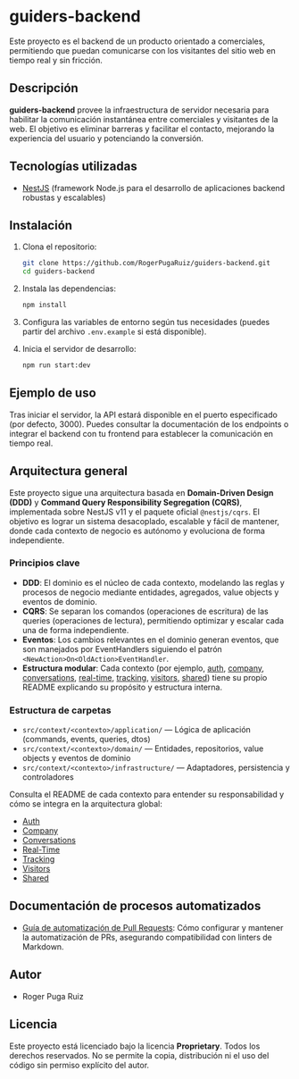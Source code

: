 # guiders-backend

Este proyecto es el backend de un producto orientado a comerciales, permitiendo que puedan comunicarse con los visitantes del sitio web en tiempo real y sin fricción.

## Descripción

**guiders-backend** provee la infraestructura de servidor necesaria para habilitar la comunicación instantánea entre comerciales y visitantes de la web. El objetivo es eliminar barreras y facilitar el contacto, mejorando la experiencia del usuario y potenciando la conversión.

## Tecnologías utilizadas

- [NestJS](https://nestjs.com/) (framework Node.js para el desarrollo de aplicaciones backend robustas y escalables)

## Instalación

1. Clona el repositorio:
   ```bash
   git clone https://github.com/RogerPugaRuiz/guiders-backend.git
   cd guiders-backend
   ```

2. Instala las dependencias:
   ```bash
   npm install
   ```

3. Configura las variables de entorno según tus necesidades (puedes partir del archivo `.env.example` si está disponible).

4. Inicia el servidor de desarrollo:
   ```bash
   npm run start:dev
   ```

## Ejemplo de uso

Tras iniciar el servidor, la API estará disponible en el puerto especificado (por defecto, 3000). Puedes consultar la documentación de los endpoints o integrar el backend con tu frontend para establecer la comunicación en tiempo real.

## Arquitectura general

Este proyecto sigue una arquitectura basada en **Domain-Driven Design (DDD)** y **Command Query Responsibility Segregation (CQRS)**, implementada sobre NestJS v11 y el paquete oficial `@nestjs/cqrs`. El objetivo es lograr un sistema desacoplado, escalable y fácil de mantener, donde cada contexto de negocio es autónomo y evoluciona de forma independiente.

### Principios clave

- **DDD**: El dominio es el núcleo de cada contexto, modelando las reglas y procesos de negocio mediante entidades, agregados, value objects y eventos de dominio.
- **CQRS**: Se separan los comandos (operaciones de escritura) de las queries (operaciones de lectura), permitiendo optimizar y escalar cada una de forma independiente.
- **Eventos**: Los cambios relevantes en el dominio generan eventos, que son manejados por EventHandlers siguiendo el patrón `<NewAction>On<OldAction>EventHandler`.
- **Estructura modular**: Cada contexto (por ejemplo, [auth](src/context/auth/README.md), [company](src/context/company/README.md), [conversations](src/context/conversations/README.md), [real-time](src/context/real-time/README.md), [tracking](src/context/tracking/README.md), [visitors](src/context/visitors/README.md), [shared](src/context/shared/README.md)) tiene su propio README explicando su propósito y estructura interna.

### Estructura de carpetas

- `src/context/<contexto>/application/` — Lógica de aplicación (commands, events, queries, dtos)
- `src/context/<contexto>/domain/` — Entidades, repositorios, value objects y eventos de dominio
- `src/context/<contexto>/infrastructure/` — Adaptadores, persistencia y controladores

Consulta el README de cada contexto para entender su responsabilidad y cómo se integra en la arquitectura global:

- [Auth](src/context/auth/README.md)
- [Company](src/context/company/README.md)
- [Conversations](src/context/conversations/README.md)
- [Real-Time](src/context/real-time/README.md)
- [Tracking](src/context/tracking/README.md)
- [Visitors](src/context/visitors/README.md)
- [Shared](src/context/shared/README.md)

## Documentación de procesos automatizados

- [Guía de automatización de Pull Requests](docs/pr-automation-guide.md): Cómo configurar y mantener la automatización de PRs, asegurando compatibilidad con linters de Markdown.

## Autor

- Roger Puga Ruiz

## Licencia

Este proyecto está licenciado bajo la licencia **Proprietary**. Todos los derechos reservados. No se permite la copia, distribución ni el uso del código sin permiso explícito del autor.
